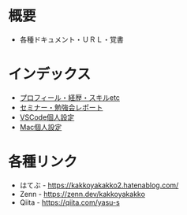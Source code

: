 # 概要

* 各種ドキュメント・ＵＲＬ・覚書

# インデックス

- [プロフィール・経歴・スキルetc](profile.md)
- [セミナー・勉強会レポート](reports)
- [VSCode個人設定](settings/vscode)
- [Mac個人設定](settings/mac)

# 各種リンク

- はてぶ - https://kakkoyakakko2.hatenablog.com/
- Zenn - https://zenn.dev/kakkoyakakko
- Qiita - https://qiita.com/yasu-s

